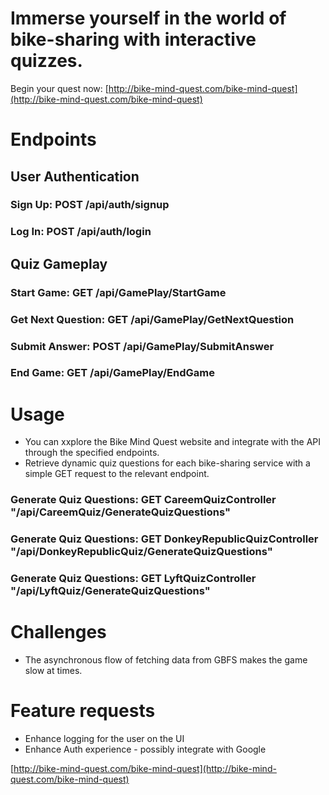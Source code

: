 # Immerse yourself in the world of bike-sharing with interactive quizzes.

Begin your quest now: [http://bike-mind-quest.com/bike-mind-quest](http://bike-mind-quest.com/bike-mind-quest)

# Endpoints

## User Authentication
### Sign Up: POST /api/auth/signup
### Log In: POST /api/auth/login

## Quiz Gameplay
### Start Game: GET /api/GamePlay/StartGame
### Get Next Question: GET /api/GamePlay/GetNextQuestion
### Submit Answer: POST /api/GamePlay/SubmitAnswer
### End Game: GET /api/GamePlay/EndGame

# Usage
- You can xxplore the Bike Mind Quest website and integrate with the API through the specified endpoints.
- Retrieve dynamic quiz questions for each bike-sharing service with a simple GET request to the relevant endpoint.

### Generate Quiz Questions: GET CareemQuizController "/api/CareemQuiz/GenerateQuizQuestions"
### Generate Quiz Questions: GET DonkeyRepublicQuizController "/api/DonkeyRepublicQuiz/GenerateQuizQuestions"
### Generate Quiz Questions: GET LyftQuizController "/api/LyftQuiz/GenerateQuizQuestions"

# Challenges
- The asynchronous flow of fetching data from GBFS makes the game slow at times.

# Feature requests
- Enhance logging for the user on the UI
- Enhance Auth experience - possibly integrate with Google

[http://bike-mind-quest.com/bike-mind-quest](http://bike-mind-quest.com/bike-mind-quest)
